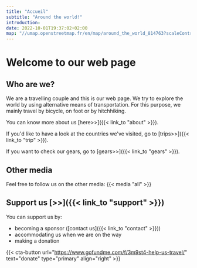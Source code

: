 ```yaml
---
title: "Accueil"
subtitle: "Around the world!"
introduction: 
date: 2022-10-01T19:37:02+02:00
map: "//umap.openstreetmap.fr/en/map/around_the_world_814763?scaleControl=false&miniMap=false&scrollWheelZoom=false&zoomControl=true&allowEdit=false&moreControl=true&searchControl=null&tilelayersControl=null&embedControl=null&datalayersControl=true&onLoadPanel=none&captionBar=false&datalayers=2430338#2/12.6/81.2"
---
```


# Welcome to our web page
## Who are we?
We are a travelling couple and this is our web page.
We try to explore the world by using alternative means of transportation.
For this purpose, we mainly travel by bicycle, on foot or by hitchhiking.

You can know more about us [here>>]({{< link_to "about" >}}).

If you'd like to have a look at the countries we've visited, go to [trips>>]({{< link_to "trip" >}}).

If you want to check our gears, go to [gears>>]({{< link_to "gears" >}}).

## Other media
Feel free to follow us on the other media:
{{< media "all" >}}

## Support us [>>]({{< link_to "support" >}})
You can support us by:
- becoming a sponsor ([contact us]({{< link_to "contact" >}}))
- accommodating us when we are on the way
- making a donation 

{{< cta-button url="https://www.gofundme.com/f/3m9st4-help-us-travel/" text="donate" type="primary" align="right" >}}